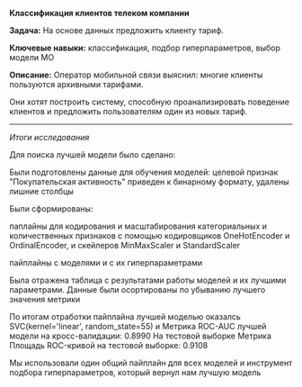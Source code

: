 **Классификация клиентов телеком компании**

**Задача:** На основе данных предложить клиенту тариф.

**Ключевые навыки:** классификация, подбор гиперпараметров, выбор модели МО

**Описание:** Оператор мобильной связи выяснил: многие клиенты пользуются архивными тарифами. 

Они хотят построить систему, способную проанализировать поведение клиентов и предложить пользователям один из новых тариф.

---

*Итоги исследования*

Для поиска лучшей модели было сделано:

Были подготовлены данные для обучения моделей: целевой признак "Покупательская активность" приведен к бинарному формату, удалены лишние столбцы

Были сформированы:

паплайны для кодирования и масштабирования категориальных и количественных признаков с помощью кодировщиков OneHotEncoder и OrdinalEncoder, и скейлеров MinMaxScaler и StandardScaler

пайплайны с моделями и с их гиперпараметрами

Была отражена таблица с результатами работы моделей и их лучшими параметрами. Данные были осортированы по убыванию лучшего значения метрики

По итогам отработки пайплайна лучшей моделью оказалсь SVC(kernel='linear', random_state=55) и Метрика ROC-AUC лучшей модели на кросс-валидации: 0.8990 На тестовой выборке Метрика Площадь ROC-кривой на тестовой выборке: 0.9108

Мы использовали один общий пайплайн для всех моделей и инструмент подбора гиперпараметров, который вернул нам лучшую модель
